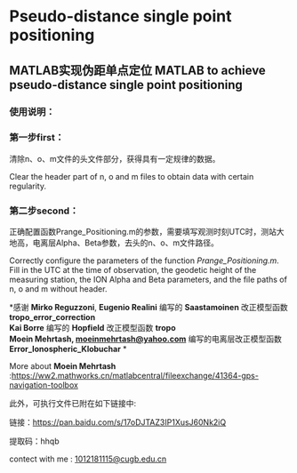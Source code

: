 # Pseudo-distance single point positioning
## MATLAB实现伪距单点定位 MATLAB to achieve pseudo-distance single point positioning
### 使用说明：

### 第一步first：
清除n、o、m文件的头文件部分，获得具有一定规律的数据。

Clear the header part of n, o and m files to obtain data with certain regularity.
### 第二步second：
正确配置函数Prange_Positioning.m的参数，需要填写观测时刻UTC时，测站大地高，电离层Alpha、Beta参数，去头的n、o、m文件路径。

Correctly configure the parameters of the function *Prange_Positioning.m*. Fill in the UTC at the time of observation, the geodetic height of the measuring station, the ION Alpha and Beta parameters, and the file paths of n, o and m without header.

*感谢 **Mirko Reguzzoni**, **Eugenio Realini** 编写的 **Saastamoinen** 改正模型函数 **tropo_error_correction**  
      **Kai Borre** 编写的 **Hopfield** 改正模型函数 **tropo**  
      **Moein Mehrtash, moeinmehrtash@yahoo.com** 编写的电离层改正模型函数 **Error_Ionospheric_Klobuchar** *
      
More about **Moein Mehrtash** :https://ww2.mathworks.cn/matlabcentral/fileexchange/41364-gps-navigation-toolbox

此外，可执行文件已附在如下链接中:

链接：https://pan.baidu.com/s/17oDJTAZ3IP1XusJ60Nk2iQ 

提取码：hhqb 

contect with me : 1012181115@cugb.edu.cn

